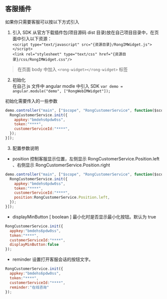 ## 客服插件
  如果你只需要客服可以按以下方式引入

1. 引入 SDK
  从官方下载插件包(项目源码 dist 目录)放在自己项目目录中，在页面中引入以下资源：  
  `<script type="text/javascript" src="{资源目录}/RongIMWidget.js"></script>`  
    `<link rel="stylesheet" type="text/css" href="{资源目录}/css/RongIMWidget.css"/>`  
  > 在页面 body 中加入 `<rong-widget></rong-widget>` 标签

2. 初始化  
在自己 js 文件中 angular modle 中引入 SDK `var demo = angular.module("demo", ["RongWebIMWidget"]);`

  初始化需要传入的一些参数
  ```javascript
  demo.controller("main", ["$scope", "RongCustomerService", function($scope,RongCustomerService) {
    RongCustomerService.init({
      appkey:"bmdehs6pdw0ss",
      token:"****",
      customerServiceId:"****",
    });
  }]);
  ```

3. 配置参数说明
  * position 控制客服显示位置，左侧显示 RongCustomerService.Position.left 、右侧显示 RongCustomerService.Position.right
```javascript
demo.controller("main", ["$scope", "RongCustomerService", function($scope,RongCustomerService) {
  RongCustomerService.init({
    appkey:"bmdehs6pdw0ss",
    token:"****",
    customerServiceId:"****",
    position:RongCustomerService.Position.left,
  });
}]);
```

  * displayMinButton [ boolean ] 最小化时是否显示最小化按钮。默认为 true
```javascript
RongCustomerService.init({
  appkey:"bmdehs6pdw0ss",
  token:"****",
  customerServiceId:"****",
  displayMinButton:false
});
```
  * reminder 设置打开客服会话的按钮文字。
```javascript
RongCustomerService.init({
  appkey:"bmdehs6pdw0ss",
  token:"****",
  customerServiceId:"****",
  reminder:"在线咨询"
});
```
